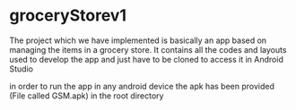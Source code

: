 # groceryStorev1

The project which we have implemented is basically an app based on managing the items in a grocery store.
It contains all the codes and layouts used to develop the app and just have to be cloned to access it in Android Studio

in order to run the app in any android device the apk has been provided (File called GSM.apk) in the root directory

